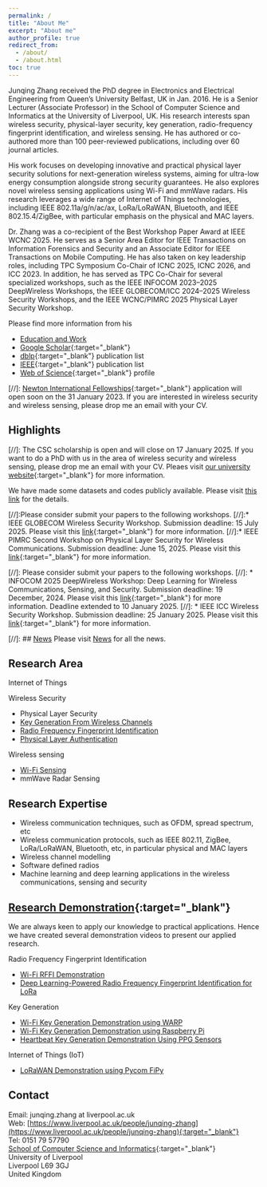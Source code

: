 ```yaml
---
permalink: /
title: "About Me"
excerpt: "About me"
author_profile: true
redirect_from:
  - /about/
  - /about.html
toc: true
---
```


Junqing Zhang received the PhD degree in Electronics and Electrical Engineering from Queen’s University Belfast, UK in Jan. 2016. He is a Senior Lecturer (Associate Professor) in the School of Computer Science and Informatics at the University of Liverpool, UK. His research interests span wireless security, physical-layer security, key generation, radio-frequency fingerprint identification, and wireless sensing. He has authored or co-authored more than 100 peer-reviewed publications, including over 60 journal articles.

His work focuses on developing innovative and practical physical layer security solutions for next-generation wireless systems, aiming for ultra-low energy consumption alongside strong security guarantees. He also explores novel wireless sensing applications using Wi-Fi and mmWave radars. His research leverages a wide range of Internet of Things technologies, including IEEE 802.11a/g/n/ac/ax, LoRa/LoRaWAN, Bluetooth, and IEEE 802.15.4/ZigBee, with particular emphasis on the physical and MAC layers.

Dr. Zhang was a co-recipient of the Best Workshop Paper Award at IEEE WCNC 2025. He serves as a Senior Area Editor for IEEE Transactions on Information Forensics and Security and an Associate Editor for IEEE Transactions on Mobile Computing. He has also taken on key leadership roles, including TPC Symposium Co-Chair of ICNC 2025, ICNC 2026, and ICC 2023. In addition, he has served as TPC Co-Chair for several specialized workshops, such as the IEEE INFOCOM 2023–2025 DeepWireless Workshops, the IEEE GLOBECOM/ICC 2024–2025 Wireless Security Workshops, and the IEEE WCNC/PIMRC 2025 Physical Layer Security Workshop.

Please find more information from his 
* [Education and Work](/edu-work-experience/)
* [Google Scholar](https://scholar.google.com/citations?user=MIPbyQ0AAAAJ&hl=en){:target="_blank"}
* [dblp](https://dblp.uni-trier.de/pers/hd/z/Zhang:Junqing){:target="_blank"} publication list
* [IEEE](https://ieeexplore.ieee.org/author/37085438201){:target="_blank"} publication list
* [Web of Science](https://www.webofscience.com/wos/author/record/T-8966-2019){:target="_blank"} profile


[//]: [Newton International Fellowships](https://royalsociety.org/grants-schemes-awards/grants/newton-international/){:target="_blank"} application will open soon on the 31 January 2023. If you are interested in wireless security and wireless sensing, please drop me an email with your CV.

 
## Highlights
[//]: The CSC scholarship is open and will close on 17 January 2025. If you want to do a PhD with us in the area of wireless security and wireless sensing,  please drop me an email with your CV. Pleaes visit [our university website](https://www.liverpool.ac.uk/study/postgraduate-research/fees-and-funding/scholarships-and-awards/the-university-of-liverpool-and-china-scholarship-council-awards/){:target="_blank"} for more information.


We have made some datasets and codes publicly available. Please visit [this link](/dataset-code/) for the details.

[//]:Please consider submit your papers to the following workshops.
[//]:* IEEE GLOBECOM Wireless Security Workshop. Submission deadline: 15 July 2025. Please visit this [link](https://sites.google.com/view/ml-dl-wireless-sec/){:target="_blank"} for more information. 
[//]:* IEEE PIMRC Second Workshop on Physical Layer Security for Wireless Communications. Submission deadline: June 15, 2025. Please visit this [link](https://sites.google.com/view/pls-workshop){:target="_blank"} for more information. 

[//]: Please consider submit your papers to the following workshops.
[//]: * INFOCOM 2025 DeepWireless Workshop: Deep Learning for Wireless Communications, Sensing, and Security. Submission deadline: 19 December, 2024. Please visit this [link](https://sites.google.com/view/deepwireless-workshop/3rd-workshop){:target="_blank"} for more information. Deadline extended to 10 January 2025.
[//]: * IEEE ICC Wireless Security Workshop. Submission deadline: 25 January 2025. Please visit this [link](https://sites.google.com/view/ml-dl-wireless-sec/){:target="_blank"} for more information. 



[//]: ## [News](/news/) Please visit [News](/news/) for all the news.


## Research Area
Internet of Things

Wireless Security
* Physical Layer Security
* [Key Generation From Wireless Channels](/research/keygen/keygen_main_page/)
* [Radio Frequency Fingerprint Identification](/research/rffi/rffi_main_page/)
* [Physical Layer Authentication](/research/phy-auth/phy-auth-main-page/)

Wireless sensing
* [Wi-Fi Sensing](/research/wifi-sensing/wifi-sensing-main-page/)
* mmWave Radar Sensing

## Research Expertise
* Wireless communication techniques, such as OFDM, spread spectrum, etc
* Wireless communication protocols, such as IEEE 802.11, ZigBee, LoRa/LoRaWAN, Bluetooth, etc, in particular physical and MAC layers
* Wireless channel modelling
* Software defined radios
* Machine learning and deep learning applications in the wireless communications, sensing and security

##  [Research Demonstration](/research-demo/research-demo-main-page/){:target="_blank"}
We are always keen to apply our knowledge to practical applications. Hence we have created several demonstration videos to present our applied research.

Radio Frequency Fingerprint Identification
* [Wi-Fi RFFI Demonstration](/research-demo/demo-wifi-rffi/)
* [Deep Learning-Powered Radio Frequency Fingerprint Identification for LoRa](/research-demo/demo-fyp-2020-rffi-lora/)

Key Generation
* [Wi-Fi Key Generation Demonstration using WARP](/research-demo/demo-keygen-warp/)
* [Wi-Fi Key Generation Demonstration using Raspberry Pi](/research-demo/demo-keygen-rpi/)
* [Heartbeat Key Generation Demonstration Using PPG Sensors](/research-demo/demo-keygen-heartbeat-ppg/)

Internet of Things (IoT)
* [LoRaWAN Demonstration using Pycom FiPy](/research-demo/demo-lorawan-fipy/)

## Contact
Email: junqing.zhang at liverpool.ac.uk  
Web: [https://www.liverpool.ac.uk/people/junqing-zhang](https://www.liverpool.ac.uk/people/junqing-zhang){:target="_blank"} <br>
Tel: 0151 79 57790  
[School of Computer Science and Informatics](https://www.liverpool.ac.uk/computer-science-and-informatics/about-us/){:target="_blank"} <br>
University of Liverpool  
Liverpool L69 3GJ  
United Kingdom
